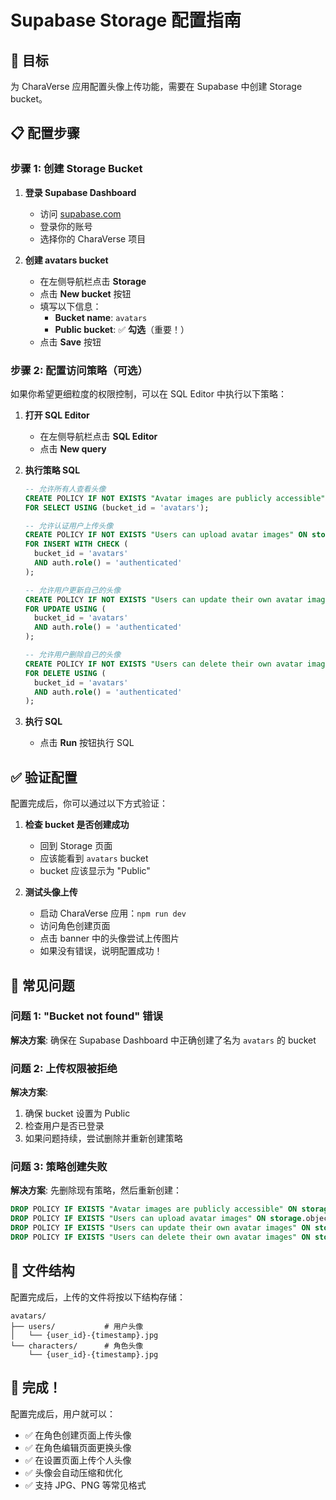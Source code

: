 # Supabase Storage 配置指南

## 🎯 目标

为 CharaVerse 应用配置头像上传功能，需要在 Supabase 中创建 Storage bucket。

## 📋 配置步骤

### 步骤 1: 创建 Storage Bucket

1. **登录 Supabase Dashboard**

   - 访问 [supabase.com](https://supabase.com)
   - 登录你的账号
   - 选择你的 CharaVerse 项目

2. **创建 avatars bucket**
   - 在左侧导航栏点击 **Storage**
   - 点击 **New bucket** 按钮
   - 填写以下信息：
     - **Bucket name**: `avatars`
     - **Public bucket**: ✅ **勾选**（重要！）
   - 点击 **Save** 按钮

### 步骤 2: 配置访问策略（可选）

如果你希望更细粒度的权限控制，可以在 SQL Editor 中执行以下策略：

1. **打开 SQL Editor**

   - 在左侧导航栏点击 **SQL Editor**
   - 点击 **New query**

2. **执行策略 SQL**

   ```sql
   -- 允许所有人查看头像
   CREATE POLICY IF NOT EXISTS "Avatar images are publicly accessible" ON storage.objects
   FOR SELECT USING (bucket_id = 'avatars');

   -- 允许认证用户上传头像
   CREATE POLICY IF NOT EXISTS "Users can upload avatar images" ON storage.objects
   FOR INSERT WITH CHECK (
     bucket_id = 'avatars'
     AND auth.role() = 'authenticated'
   );

   -- 允许用户更新自己的头像
   CREATE POLICY IF NOT EXISTS "Users can update their own avatar images" ON storage.objects
   FOR UPDATE USING (
     bucket_id = 'avatars'
     AND auth.role() = 'authenticated'
   );

   -- 允许用户删除自己的头像
   CREATE POLICY IF NOT EXISTS "Users can delete their own avatar images" ON storage.objects
   FOR DELETE USING (
     bucket_id = 'avatars'
     AND auth.role() = 'authenticated'
   );
   ```

3. **执行 SQL**
   - 点击 **Run** 按钮执行 SQL

## ✅ 验证配置

配置完成后，你可以通过以下方式验证：

1. **检查 bucket 是否创建成功**

   - 回到 Storage 页面
   - 应该能看到 `avatars` bucket
   - bucket 应该显示为 "Public"

2. **测试头像上传**
   - 启动 CharaVerse 应用：`npm run dev`
   - 访问角色创建页面
   - 点击 banner 中的头像尝试上传图片
   - 如果没有错误，说明配置成功！

## 🚨 常见问题

### 问题 1: "Bucket not found" 错误

**解决方案**: 确保在 Supabase Dashboard 中正确创建了名为 `avatars` 的 bucket

### 问题 2: 上传权限被拒绝

**解决方案**:

1. 确保 bucket 设置为 Public
2. 检查用户是否已登录
3. 如果问题持续，尝试删除并重新创建策略

### 问题 3: 策略创建失败

**解决方案**: 先删除现有策略，然后重新创建：

```sql
DROP POLICY IF EXISTS "Avatar images are publicly accessible" ON storage.objects;
DROP POLICY IF EXISTS "Users can upload avatar images" ON storage.objects;
DROP POLICY IF EXISTS "Users can update their own avatar images" ON storage.objects;
DROP POLICY IF EXISTS "Users can delete their own avatar images" ON storage.objects;
```

## 📁 文件结构

配置完成后，上传的文件将按以下结构存储：

```
avatars/
├── users/           # 用户头像
│   └── {user_id}-{timestamp}.jpg
└── characters/      # 角色头像
    └── {user_id}-{timestamp}.jpg
```

## 🎉 完成！

配置完成后，用户就可以：

- ✅ 在角色创建页面上传头像
- ✅ 在角色编辑页面更换头像
- ✅ 在设置页面上传个人头像
- ✅ 头像会自动压缩和优化
- ✅ 支持 JPG、PNG 等常见格式
